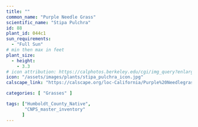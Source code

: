 ```yaml
---
title: ""
common_name: "Purple Needle Grass"
scientific_name: "Stipa Pulchra"
id: 88
plant_id: 044c1
sun_requirements:
  - "Full Sun"
# min then max in feet
plant_size:
  - height: 
    - 3.3
# icon attribution: https://calphotos.berkeley.edu/cgi/img_query?enlarge=0000+0000+0506+0008 
icon: "/assets/images/plants/stipa_pulchra_icon.jpg"
calscape_link: "https://calscape.org/loc-California/Purple%20Needlegrass%20(Stipa%20pulchra)"

categories: [ "Grasses" ]

tags: ["Humboldt_County_Native",
       "CNPS_master_inventory"
      ]
---
```



